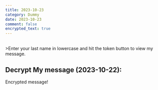 ```yaml
---
title: 2023-10-23
category: Dummy
date: 2023-10-23
comment: false
encrypted_text: true
---
```


<br>
>Enter your last name in lowercase and hit the token button to view my message. 


## Decrypt My message (2023-10-22):
  <p class="encrypted" id="BYRrOiBFfemYRUj0L+f3vQBhXWHYPNymEQcZDmkIPErVgLCEYk4PCXeJhZm1i78MtXobu3aGShwEcSTQ==">Encrypted message!</p>

